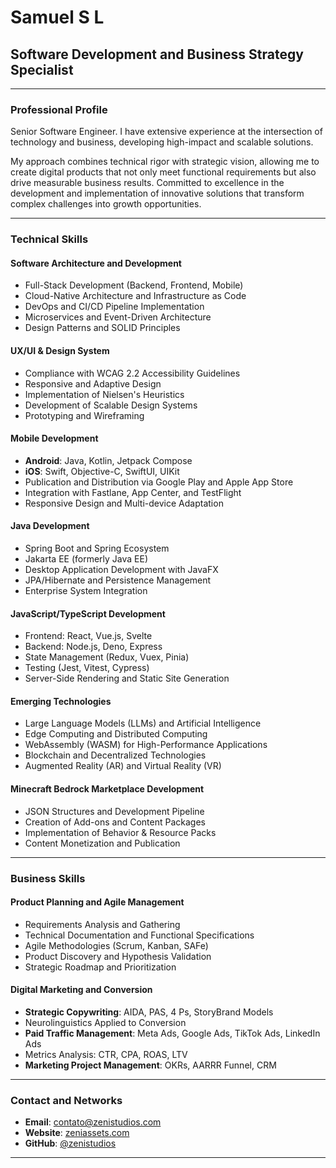 # Samuel S L

## Software Development and Business Strategy Specialist

---

### Professional Profile

Senior Software Engineer. I have extensive experience at the intersection of technology and business, developing high-impact and scalable solutions.

My approach combines technical rigor with strategic vision, allowing me to create digital products that not only meet functional requirements but also drive measurable business results. Committed to excellence in the development and implementation of innovative solutions that transform complex challenges into growth opportunities.

---

### Technical Skills

#### Software Architecture and Development
- Full-Stack Development (Backend, Frontend, Mobile)
- Cloud-Native Architecture and Infrastructure as Code
- DevOps and CI/CD Pipeline Implementation
- Microservices and Event-Driven Architecture
- Design Patterns and SOLID Principles

#### UX/UI & Design System
- Compliance with WCAG 2.2 Accessibility Guidelines
- Responsive and Adaptive Design
- Implementation of Nielsen's Heuristics
- Development of Scalable Design Systems
- Prototyping and Wireframing

#### Mobile Development
- **Android**: Java, Kotlin, Jetpack Compose
- **iOS**: Swift, Objective-C, SwiftUI, UIKit
- Publication and Distribution via Google Play and Apple App Store
- Integration with Fastlane, App Center, and TestFlight
- Responsive Design and Multi-device Adaptation

#### Java Development
- Spring Boot and Spring Ecosystem
- Jakarta EE (formerly Java EE)
- Desktop Application Development with JavaFX
- JPA/Hibernate and Persistence Management
- Enterprise System Integration

#### JavaScript/TypeScript Development
- Frontend: React, Vue.js, Svelte
- Backend: Node.js, Deno, Express
- State Management (Redux, Vuex, Pinia)
- Testing (Jest, Vitest, Cypress)
- Server-Side Rendering and Static Site Generation

#### Emerging Technologies
- Large Language Models (LLMs) and Artificial Intelligence
- Edge Computing and Distributed Computing
- WebAssembly (WASM) for High-Performance Applications
- Blockchain and Decentralized Technologies
- Augmented Reality (AR) and Virtual Reality (VR)

#### Minecraft Bedrock Marketplace Development
- JSON Structures and Development Pipeline
- Creation of Add-ons and Content Packages
- Implementation of Behavior & Resource Packs
- Content Monetization and Publication

---

### Business Skills

#### Product Planning and Agile Management
- Requirements Analysis and Gathering
- Technical Documentation and Functional Specifications
- Agile Methodologies (Scrum, Kanban, SAFe)
- Product Discovery and Hypothesis Validation
- Strategic Roadmap and Prioritization

#### Digital Marketing and Conversion
- **Strategic Copywriting**: AIDA, PAS, 4 Ps, StoryBrand Models
- Neurolinguistics Applied to Conversion
- **Paid Traffic Management**: Meta Ads, Google Ads, TikTok Ads, LinkedIn Ads
- Metrics Analysis: CTR, CPA, ROAS, LTV
- **Marketing Project Management**: OKRs, AARRR Funnel, CRM

---

### Contact and Networks

- **Email**: [contato@zenistudios.com](mailto:contato@zenistudios.com)
- **Website**: [zeniassets.com](https://www.zeniassets.com)
- **GitHub**: [@zenistudios](https://github.com/zenistudios)

---
